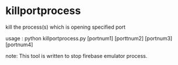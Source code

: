 # killportprocess
kill the process(s) which is opening specified port

usage : 
   python killportprocess.py [portnum1] [porttnum2] [portnum3] [portnum4]
   
note: 
    This tool is written to stop firebase emulator process.
